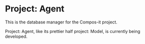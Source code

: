 # Project: Agent

This is the database manager for the Compos-it project.

Project: Agent, like its prettier half project: Model, is currently being developed.